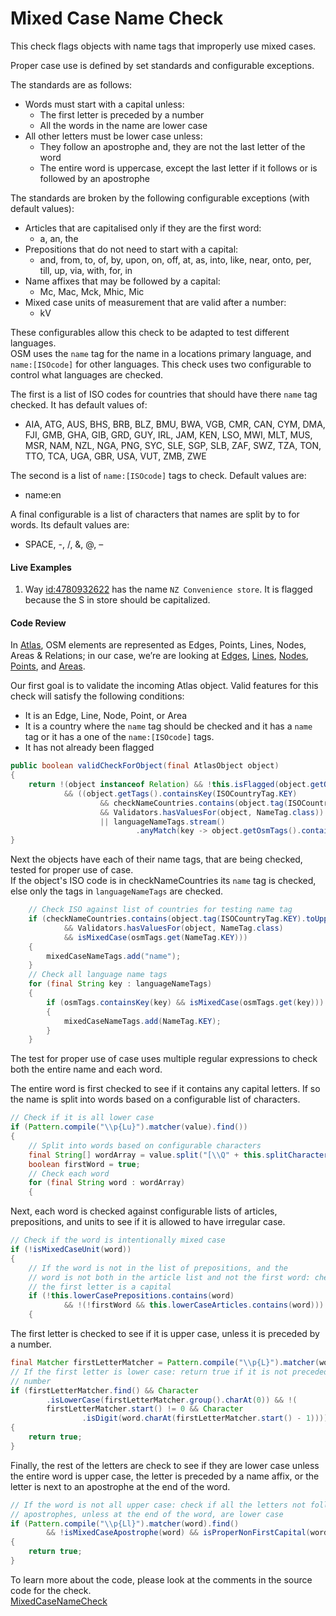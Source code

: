 # Mixed Case Name Check

This check flags objects with name tags that improperly use mixed cases.

Proper case use is defined by set standards and configurable exceptions. 

The standards are as follows:

* Words must start with a capital unless:
    * The first letter is preceded by a number
    * All the words in the name are lower case
* All other letters must be lower case unless: 
    * They follow an apostrophe and, they are not the last letter of the word
    * The entire word is uppercase, except the last letter if it follows or is followed by an apostrophe

The standards are broken by the following configurable exceptions (with default values):

* Articles that are capitalised only if they are the first word:
    * a, an, the
* Prepositions that do not need to start with a capital:
    * and, from, to, of, by, upon, on, off, at, as, into, like, near, onto, per, till, up, via, with, for, in
* Name affixes that may be followed by a capital:
    * Mc, Mac, Mck, Mhic, Mic
* Mixed case units of measurement that are valid after a number:
    * kV
    
These configurables allow this check to be adapted to test different languages.  
OSM uses the `name` tag for the name in a locations primary language, and `name:[ISOcode]` for other languages.
This check uses two configurable to control what languages are checked.

The first is a list of ISO codes for countries that should have there `name` tag checked. It has default values of:

* AIA, ATG, AUS, BHS, BRB, BLZ, BMU, BWA, VGB, CMR, CAN, CYM, DMA, FJI, GMB, GHA, GIB, GRD, GUY, IRL, JAM, KEN, LSO, MWI, MLT, MUS, MSR, NAM, NZL, NGA, PNG, SYC, SLE, SGP, SLB, ZAF, SWZ, TZA, TON, TTO, TCA, UGA, GBR, USA, VUT, ZMB, ZWE

The second is a list of `name:[ISOcode]` tags to check. Default values are:

* name:en

A final configurable is a list of characters that names are split by to for words. Its default values are: 

* SPACE, \-, /, &, @, –

#### Live Examples

1. Way [id:4780932622](https://www.openstreetmap.org/node/4780932622) has the name `NZ Convenience store`. It is flagged because the S in store should be capitalized. 

#### Code Review

In [Atlas](https://github.com/osmlab/atlas), OSM elements are represented as Edges, Points, Lines, Nodes, Areas & Relations; in our case, we’re are looking at
[Edges](https://github.com/osmlab/atlas/blob/dev/src/main/java/org/openstreetmap/atlas/geography/atlas/items/Edge.java),
[Lines](https://github.com/osmlab/atlas/blob/dev/src/main/java/org/openstreetmap/atlas/geography/atlas/items/Line.java),
[Nodes](https://github.com/osmlab/atlas/blob/dev/src/main/java/org/openstreetmap/atlas/geography/atlas/items/Node.java),
[Points](https://github.com/osmlab/atlas/blob/dev/src/main/java/org/openstreetmap/atlas/geography/atlas/items/Point.java), and
[Areas](https://github.com/osmlab/atlas/blob/dev/src/main/java/org/openstreetmap/atlas/geography/atlas/items/Area.java).

Our first goal is to validate the incoming Atlas object. Valid features for this check will satisfy the following conditions:

* It is an Edge, Line, Node, Point, or Area
* It is a country where the `name` tag should be checked and it has a `name` tag or it has a one of the `name:[ISOcode]` tags.
* It has not already been flagged

```java
public boolean validCheckForObject(final AtlasObject object)
{
    return !(object instanceof Relation) && !this.isFlagged(object.getOsmIdentifier())
            && ((object.getTags().containsKey(ISOCountryTag.KEY)
                    && checkNameCountries.contains(object.tag(ISOCountryTag.KEY).toUpperCase())
                    && Validators.hasValuesFor(object, NameTag.class))
                    || languageNameTags.stream()
                            .anyMatch(key -> object.getOsmTags().containsKey(key)));
}
```

Next the objects have each of their name tags, that are being checked, tested for proper use of case.  
If the object's ISO code is in checkNameCountries its `name` tag is checked, else only the tags in `languageNameTags` are checked.

```java
    // Check ISO against list of countries for testing name tag
    if (checkNameCountries.contains(object.tag(ISOCountryTag.KEY).toUpperCase())
            && Validators.hasValuesFor(object, NameTag.class)
            && isMixedCase(osmTags.get(NameTag.KEY)))
    {
        mixedCaseNameTags.add("name");
    }
    // Check all language name tags
    for (final String key : languageNameTags)
    {
        if (osmTags.containsKey(key) && isMixedCase(osmTags.get(key)))
        {
            mixedCaseNameTags.add(NameTag.KEY);
        }
    }
```

The test for proper use of case uses multiple regular expressions to check both the entire name and each word. 

The entire word is first checked to see if it contains any capital letters. If so the name is split into words based on a configurable list of characters.

```java
// Check if it is all lower case
if (Pattern.compile("\\p{Lu}").matcher(value).find())
{
    // Split into words based on configurable characters
    final String[] wordArray = value.split("[\\Q" + this.splitCharacters + "\\E]");
    boolean firstWord = true;
    // Check each word
    for (final String word : wordArray)
    {
```

Next, each word is checked against configurable lists of articles, prepositions, and units to see if it is allowed to have irregular case. 

```java
// Check if the word is intentionally mixed case
if (!isMixedCaseUnit(word))
{
    // If the word is not in the list of prepositions, and the
    // word is not both in the article list and not the first word: check that
    // the first letter is a capital
    if (!this.lowerCasePrepositions.contains(word)
            && !(!firstWord && this.lowerCaseArticles.contains(word)))
    {
```

The first letter is checked to see if it is upper case, unless it is preceded by a number.

```java
final Matcher firstLetterMatcher = Pattern.compile("\\p{L}").matcher(word);
// If the first letter is lower case: return true if it is not preceded by a
// number
if (firstLetterMatcher.find() && Character
        .isLowerCase(firstLetterMatcher.group().charAt(0)) && !(
        firstLetterMatcher.start() != 0 && Character
                .isDigit(word.charAt(firstLetterMatcher.start() - 1))))
{
    return true;
}
```

Finally, the rest of the letters are check to see if they are lower case unless the entire word is upper case, the letter is preceded by a name affix, or the letter is next to an apostrophe at the end of the word.  

```java
// If the word is not all upper case: check if all the letters not following
// apostrophes, unless at the end of the word, are lower case
if (Pattern.compile("\\p{Ll}").matcher(word).find()
        && !isMixedCaseApostrophe(word) && isProperNonFirstCapital(word))
{
    return true;
}
```

To learn more about the code, please look at the comments in the source code for the check.  
[MixedCaseNameCheck](../../src/main/java/org/openstreetmap/atlas/checks/validation/tag/MixedCaseNameCheck.java)